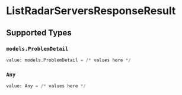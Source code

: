 # ListRadarServersResponseResult


## Supported Types

### `models.ProblemDetail`

```python
value: models.ProblemDetail = /* values here */
```

### `Any`

```python
value: Any = /* values here */
```

